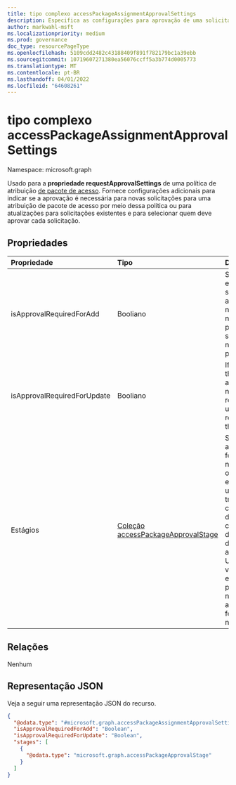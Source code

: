 ```yaml
---
title: tipo complexo accessPackageAssignmentApprovalSettings
description: Especifica as configurações para aprovação de uma solicitação para uma atribuição de pacote de acesso em uma política de atribuição de pacote de acesso.
author: markwahl-msft
ms.localizationpriority: medium
ms.prod: governance
doc_type: resourcePageType
ms.openlocfilehash: 5109cdd2482c43188409f891f782179bc1a39ebb
ms.sourcegitcommit: 10719607271380ea56076ccff5a3b774d0005773
ms.translationtype: MT
ms.contentlocale: pt-BR
ms.lasthandoff: 04/01/2022
ms.locfileid: "64608261"
---
```

# <a name="accesspackageassignmentapprovalsettings-complex-type"></a>tipo complexo accessPackageAssignmentApprovalSettings

Namespace: microsoft.graph

Usado para a **propriedade requestApprovalSettings** de uma política de atribuição [de pacote de acesso](accesspackageassignmentpolicy.md). Fornece configurações adicionais para indicar se a aprovação é necessária para novas solicitações para uma atribuição de pacote de acesso por meio dessa política ou para atualizações para solicitações existentes e para selecionar quem deve aprovar cada solicitação.

## <a name="properties"></a>Propriedades
|Propriedade|Tipo|Descrição|
|:---|:---|:---|
|isApprovalRequiredForAdd|Booliano|Se `false,` , em seguida, a aprovação não for necessária para novas solicitações nesta política.|
|isApprovalRequiredForUpdate|Booliano|If `false`, then approval is not required for updates to requests in this policy.|
|Estágios|[Coleção accessPackageApprovalStage](../resources/accesspackageapprovalstage.md)|Se a aprovação for necessária, os elementos um, dois ou três desta coleção definem cada uma das etapas de aprovação. Uma matriz vazia estará presente se nenhuma aprovação for necessária.|

## <a name="relationships"></a>Relações
Nenhum
## <a name="json-representation"></a>Representação JSON
Veja a seguir uma representação JSON do recurso.
<!-- {
  "blockType": "resource",
  "@odata.type": "microsoft.graph.accessPackageAssignmentApprovalSettings"
}
-->
``` json
{
  "@odata.type": "#microsoft.graph.accessPackageAssignmentApprovalSettings",
  "isApprovalRequiredForAdd": "Boolean",
  "isApprovalRequiredForUpdate": "Boolean",
  "stages": [
    {
      "@odata.type": "microsoft.graph.accessPackageApprovalStage"
    }
  ]
}
```


